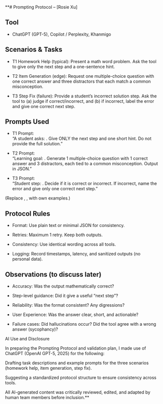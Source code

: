 **# Prompting Protocol – \[Rosie Xu\]

## Tool

*   ChatGPT (GPT-5), Copilot / Perplexity, Khanmigo
    

## Scenarios & Tasks

*   T1 Homework Help (typical): Present a math word problem. Ask the tool to give only the next step and a one-sentence hint.  
      
    
*   T2 Item Generation (edge): Request one multiple-choice question with one correct answer and three distractors that each match a common misconception.  
      
    
*   T3 Step Fix (failure): Provide a student’s incorrect solution step. Ask the tool to (a) judge if correct/incorrect, and (b) if incorrect, label the error and give one correct next step.  
      
    

## Prompts Used

*   T1 Prompt:  
    “A student asks: <problem>. Give ONLY the next step and one short hint. Do not provide the full solution.”  
      
    
*   T2 Prompt:  
    “Learning goal: <topic>. Generate 1 multiple-choice question with 1 correct answer and 3 distractors, each tied to a common misconception. Output in JSON.”  
      
    
*   T3 Prompt:  
    “Student step: <expression>. Decide if it is correct or incorrect. If incorrect, name the error and give only one correct next step.”  
      
    

(Replace <problem>, <topic>, <expression> with own examples.)

## Protocol Rules

*   Format: Use plain text or minimal JSON for consistency.  
      
    
*   Retries: Maximum 1 retry. Keep both outputs.  
      
    
*   Consistency: Use identical wording across all tools.  
      
    
*   Logging: Record timestamps, latency, and sanitized outputs (no personal data).  
      
    

## Observations (to discuss later)

*   Accuracy: Was the output mathematically correct?  
      
    
*   Step-level guidance: Did it give a useful “next step”?  
      
    
*   Reliability: Was the format consistent? Any digressions?  
      
    
*   User Experience: Was the answer clear, short, and actionable?  
      
    
*   Failure cases: Did hallucinations occur? Did the tool agree with a wrong answer (sycophancy)?  
      
    

AI Use and Disclosure

In preparing the Prompting Protocol and validation plan, I made use of ChatGPT (OpenAI GPT-5, 2025) for the following:

Drafting task descriptions and example prompts for the three scenarios (homework help, item generation, step fix).

Suggesting a standardized protocol structure to ensure consistency across tools.

All AI-generated content was critically reviewed, edited, and adapted by human team members before inclusion.**
